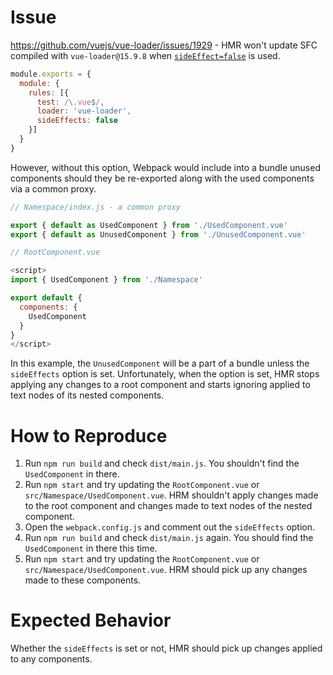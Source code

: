 # Issue

https://github.com/vuejs/vue-loader/issues/1929 - HMR won't update SFC compiled with `vue-loader@15.9.8` when [`sideEffect=false`](https://webpack.js.org/guides/tree-shaking/#clarifying-tree-shaking-and-sideeffects) is used.

```js
module.exports = {
  module: {
    rules: [{
      test: /\.vue$/,
      loader: 'vue-loader',
      sideEffects: false
    }]
  }
}
```


However, without this option, Webpack would include into a bundle unused components should they be re-exported along with the used components via a common proxy.


```js
// Namespace/index.js - a common proxy

export { default as UsedComponent } from './UsedComponent.vue'
export { default as UnusedComponent } from './UnusedComponent.vue'
```

```js
// RootComponent.vue

<script>
import { UsedComponent } from './Namespace'

export default {
  components: {
    UsedComponent
  }
}
</script>

```

In this example, the `UnusedComponent` will be a part of a bundle unless the `sideEffects` option is set.
Unfortunately, when the option is set, HMR stops applying any changes to a root component and starts ignoring applied to text nodes of its nested components.

# How to Reproduce

1. Run `npm run build` and check `dist/main.js`. You shouldn't find the `UsedComponent` in there.
2. Run `npm start` and try updating the `RootComponent.vue` or `src/Namespace/UsedComponent.vue`. HRM shouldn't apply changes made to the root component and changes made to text nodes of the nested component.
3. Open the `webpack.config.js` and comment out the `sideEffects` option.
4. Run `npm run build` and check `dist/main.js` again. You should find the `UsedComponent` in there this time.
5. Run `npm start` and try updating the `RootComponent.vue` or `src/Namespace/UsedComponent.vue`. HRM should pick up any changes made to these components.

# Expected Behavior

Whether the `sideEffects` is set or not, HMR should pick up changes applied to any components.
